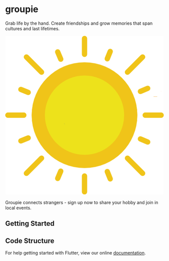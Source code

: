 # groupie

Grab life by the hand. Create friendships and grow memories that span cultures and last lifetimes.

![](assets/sun.png)

Groupie connects strangers - sign up now to share your hobby and join in local events.

## Getting Started

## Code Structure

For help getting started with Flutter, view our online
[documentation](https://flutter.io/).
